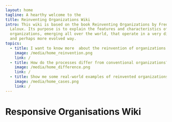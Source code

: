 ```yaml
---
layout: home
tagline: A hearthy welcome to the
title: Reinventing Organizations Wiki
intro: This wiki is based on the book Reinventing Organizations by Frederic
  Laloux. Its purpose is to explain the features and characteristics of
  organizations, emerging all over the world, that operate in a very different
  and perhaps more evolved way.
topics:
  - title: I want to know more  about the reinvention of organizations
    image: /media/home_reinvention.png
    link: /
  - title: How do the processes differ from conventional organizations?
    image: /media/home_difference.png
    link: /
  - title: Show me some real-world examples of reinvented organizations
    image: /media/home_cases.png
    link: /
---
```


# Responsive Organisations Wiki
